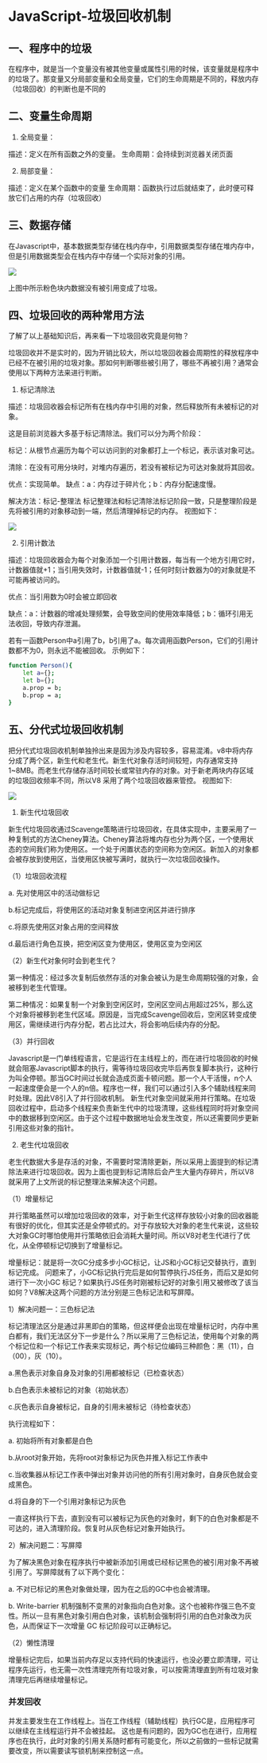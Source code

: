 # JavaScript-垃圾回收机制

## 一、程序中的垃圾
在程序中，就是当一个变量没有被其他变量或属性引用的时候，该变量就是程序中的垃圾了。那变量又分局部变量和全局变量，它们的生命周期是不同的，释放内存（垃圾回收）的判断也是不同的

## 二、变量生命周期

1. 全局变量：

描述：定义在所有函数之外的变量。
生命周期：会持续到浏览器关闭页面

2. 局部变量：

描述：定义在某个函数中的变量
生命周期：函数执行过后就结束了，此时便可释放它们占用的内存（垃圾回收）

## 三、数据存储
在Javascript中，基本数据类型存储在栈内存中，引用数据类型存储在堆内存中，但是引用数据类型会在栈内存中存储一个实际对象的引用。

![](./img/2024-01-12-12-54-29.png)

上图中所示粉色块内数据没有被引用变成了垃圾。

## 四、垃圾回收的两种常用方法

了解了以上基础知识后，再来看一下垃圾回收究竟是何物？

垃圾回收并不是实时的，因为开销比较大，所以垃圾回收器会周期性的释放程序中已经不在被引用的垃圾对象。那如何判断哪些被引用了，哪些不再被引用？通常会使用以下两种方法来进行判断。

1. 标记清除法

描述：垃圾回收器会标记所有在栈内存中引用的对象，然后释放所有未被标记的对象。

这是目前浏览器大多基于标记清除法。我们可以分为两个阶段：

标记：从根节点遍历为每个可以访问到的对象都打上一个标记，表示该对象可达。

清除：在没有可用分块时，对堆内存遍历，若没有被标记为可达对象就将其回收。

优点：实现简单。
缺点：a：内存过于碎片化；b：内存分配速度慢。

解决方法：标记-整理法
标记整理法和标记清除法标记阶段一致，只是整理阶段是先将被引用的对象移动到一端，然后清理掉标记的内存。
视图如下：

![](./img/2024-01-12-13-02-33.png)

2. 引用计数法

描述：垃圾回收器会为每个对象添加一个引用计数器，每当有一个地方引用它时，计数器值就+1；当引用失效时，计数器值就-1；任何时刻计数器为0的对象就是不可能再被访问的。

优点：当引用数为0时会被立即回收

缺点：a：计数器的增减处理频繁，会导致空间的使用效率降低；b：循环引用无法收回，导致内存泄漏。

若有一函数Person中a引用了b，b引用了a。每次调用函数Person，它们的引用计数都不为0，则永远不能被回收。
示例如下：

```sh
function Person(){
	let a={};
	let b={};
	a.prop = b;
	b.prop = a;
}
```

## 五、分代式垃圾回收机制

把分代式垃圾回收机制单独拎出来是因为涉及内容较多，容易混淆。v8中将内存分成了两个区，新生代和老生代。新生代对象存活时间较短，内存通常支持1~8MB。而老生代存储存活时间较长或常驻内存的对象。对于新老两块内存区域的垃圾回收频率不同，所以V8 采用了两个垃圾回收器来管控。
视图如下:

![](./img/2024-01-12-13-06-44.png)

1. 新生代垃圾回收

新生代垃圾回收通过Scavenge策略进行垃圾回收，在具体实现中，主要采用了一种复制式的方法Cheney算法。Cheney算法将堆内存也分为两个区，一个使用状态的空间我们称为使用区。一个处于闲置状态的空间称为空闲区。新加入的对象都会被存放到使用区，当使用区快被写满时，就执行一次垃圾回收操作。

（1）垃圾回收流程

a. 先对使用区中的活动做标记

b.标记完成后，将使用区的活动对象复制进空闲区并进行排序

c.将原先使用区对象占用的空间释放

d.最后进行角色互换，把空闲区变为使用区，使用区变为空闲区

（2）新生代对象何时会到老生代？

第一种情况：经过多次复制后依然存活的对象会被认为是生命周期较强的对象，会被移到老生代管理。

第二种情况：如果复制一个对象到空闲区时，空闲区空间占用超过25%，那么这个对象将被移到老生代区域。原因是，当完成Scavenge回收后，空闲区转变成使用区，需继续进行内存分配，若占比过大，将会影响后续内存的分配。

（3）并行回收

Javascript是一门单线程语言，它是运行在主线程上的，而在进行垃圾回收的时候就会阻塞Javascript脚本的执行，需等待垃圾回收完毕后再恢复脚本执行，这种行为叫全停顿。那当GC时间过长就会造成页面卡顿问题。那一个人干活慢，n个人一起速度便会是一个人的n倍。程序也一样，我们可以通过引入多个辅助线程来同时处理。因此V8引入了并行回收机制。
新生代对象空间就采用并行策略。在垃圾回收过程中，启动多个线程来负责新生代中的垃圾清理，这些线程同时将对象空间中的数据移到空闲区。由于这个过程中数据地址会发生改变，所以还需要同步更新引用这些对象的指针。

2. 老生代垃圾回收

老生代数据大多是存活的对象，不需要时常清除更新，所以采用上面提到的标记清除法来进行垃圾回收。因为上面也提到标记清除后会产生大量内存碎片，所以V8就采用了上文所说的标记整理法来解决这个问题。

（1）增量标记

并行策略虽然可以增加垃圾回收的效率，对于新生代这样存放较小对象的回收器能有很好的优化，但其实还是全停顿式的。对于存放较大对象的老生代来说，这些较大对象GC时哪怕使用并行策略依旧会消耗大量时间。所以V8对老生代进行了优化，从全停顿标记切换到了增量标记。

增量标记：就是将一次GC分成多步小GC标记，让JS和小GC标记交替执行，直到标记完成。
问题来了，小GC标记执行完后是如何暂停执行JS任务，而后又是如何进行下一次小GC 标记？如果执行JS任务时刚被标记好的对象引用又被修改了该当如何？V8解决这两个问题的方法分别是三色标记法和写屏障。

1）解决问题一：三色标记法

标记清理法区分是通过非黑即白的策略，但这样便会出现在增量标记时，内存中黑白都有，我们无法区分下一步是什么？所以采用了三色标记法，使用每个对象的两个标记位和一个标记工作表来实现标记，两个标记位编码三种颜色：黑（11），白（00），灰（10）。

a.黑色表示对象自身及对象的引用都被标记（已检查状态）

b.白色表示未被标记的对象（初始状态）

c.灰色表示自身被标记，自身的引用未被标记（待检查状态）

执行流程如下：

a. 初始将所有对象都是白色

b.从root对象开始，先将root对象标记为灰色并推入标记工作表中

c.当收集器从标记工作表中弹出对象并访问他的所有引用对象时，自身灰色就会变成黑色。

d.将自身的下一个引用对象标记为灰色

一直这样执行下去，直到没有可以被标记为灰色的对象时，剩下的白色对象都是不可达的，进入清理阶段。恢复时从灰色标记对象开始执行。

2）解决问题二：写屏障

为了解决黑色对象在程序执行中被新添加引用或已经标记黑色的被引用对象不再被引用了。写屏障就有了以下两个变化：

a. 不对已标记的黑色对象做处理，因为在之后的GC中也会被清理。

b. Write-barrier 机制强制不变黑的对象指向白色对象。这个也被称作强三色不变性。所以一旦有黑色对象引用白色对象，该机制会强制将引用的白色对象改为灰色，从而保证下一次增量 GC 标记阶段可以正确标记。

（2）懒性清理

增量标记完后，如果当前内存足以支持代码的快速运行，也没必要立即清理，可让程序先运行，也无需一次性清理完所有垃圾对象，可以按需清理直到所有垃圾对象清理完后再继续增量标记。

### 并发回收
并发主要发生在工作线程上。当在工作线程（辅助线程）执行GC是，应用程序可以继续在主线程运行并不会被挂起。
这也是有问题的，因为GC也在进行，应用程序也在执行，此时对象的引用关系随时都有可能变化，所以之前做的一些标记就需要改变，所以需要读写锁机制来控制这一点。
